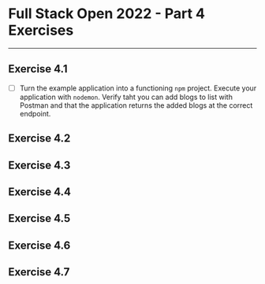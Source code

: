 # Full Stack Open 2022 - Part 4 Exercises

---

## Exercise 4.1

- [ ] Turn the example application into a functioning `npm` project. Execute your application with `nodemon`. Verify taht you can add blogs to list with Postman and that the application returns the added blogs at the correct endpoint.

## Exercise 4.2

## Exercise 4.3

## Exercise 4.4

## Exercise 4.5

## Exercise 4.6

## Exercise 4.7
